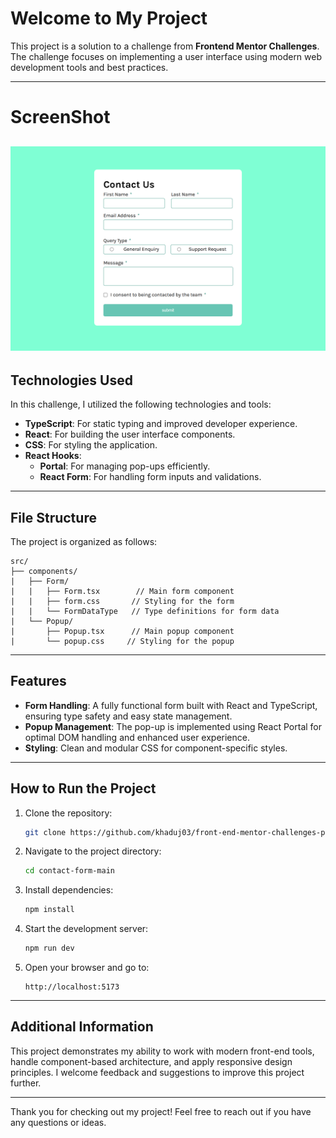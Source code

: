 # Welcome to My Project

This project is a solution to a challenge from **Frontend Mentor Challenges**. The challenge focuses on implementing a user interface using modern web development tools and best practices.

---
# ScreenShot
![DeskTop View](./ScreenShot/form.png)
---

## Technologies Used

In this challenge, I utilized the following technologies and tools:

- **TypeScript**: For static typing and improved developer experience.
- **React**: For building the user interface components.
- **CSS**: For styling the application.
- **React Hooks**:
  - **Portal**: For managing pop-ups efficiently.
  - **React Form**: For handling form inputs and validations.

---

## File Structure

The project is organized as follows:

```
src/
├── components/
|   ├── Form/
|   |   ├── Form.tsx        // Main form component
|   |   ├── form.css       // Styling for the form
|   |   └── FormDataType   // Type definitions for form data
|   └── Popup/
|       ├── Popup.tsx      // Main popup component
|       └── popup.css     // Styling for the popup
```

---

## Features

- **Form Handling**: A fully functional form built with React and TypeScript, ensuring type safety and easy state management.
- **Popup Management**: The pop-up is implemented using React Portal for optimal DOM handling and enhanced user experience.
- **Styling**: Clean and modular CSS for component-specific styles.

---

## How to Run the Project

1. Clone the repository:
   ```bash
   git clone https://github.com/khaduj03/front-end-mentor-challenges-part-3.git
   ```

2. Navigate to the project directory:
   ```bash
   cd contact-form-main
   ```

3. Install dependencies:
   ```bash
   npm install
   ```

4. Start the development server:
   ```bash
   npm run dev
   ```

5. Open your browser and go to:
   ```
   http://localhost:5173
   ```

---

## Additional Information

This project demonstrates my ability to work with modern front-end tools, handle component-based architecture, and apply responsive design principles. I welcome feedback and suggestions to improve this project further.

---

Thank you for checking out my project! Feel free to reach out if you have any questions or ideas.

